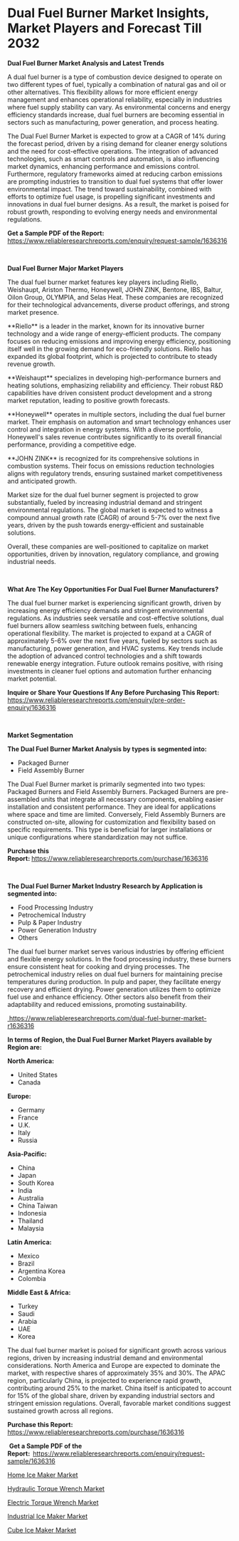 <p><h1>Dual Fuel Burner Market Insights, Market Players and Forecast Till 2032</h1></p><p><strong>Dual Fuel Burner Market Analysis and Latest Trends</strong></p>
<p><p>A dual fuel burner is a type of combustion device designed to operate on two different types of fuel, typically a combination of natural gas and oil or other alternatives. This flexibility allows for more efficient energy management and enhances operational reliability, especially in industries where fuel supply stability can vary. As environmental concerns and energy efficiency standards increase, dual fuel burners are becoming essential in sectors such as manufacturing, power generation, and process heating.</p><p>The Dual Fuel Burner Market is expected to grow at a CAGR of 14% during the forecast period, driven by a rising demand for cleaner energy solutions and the need for cost-effective operations. The integration of advanced technologies, such as smart controls and automation, is also influencing market dynamics, enhancing performance and emissions control. Furthermore, regulatory frameworks aimed at reducing carbon emissions are prompting industries to transition to dual fuel systems that offer lower environmental impact. The trend toward sustainability, combined with efforts to optimize fuel usage, is propelling significant investments and innovations in dual fuel burner designs. As a result, the market is poised for robust growth, responding to evolving energy needs and environmental regulations.</p></p>
<p><strong>Get a Sample PDF of the Report:&nbsp;</strong> <a href="https://www.reliableresearchreports.com/enquiry/request-sample/1636316?utm_campaign=37&utm_medium=2&utm_source=Github&utm_content=ia&utm_term=16022025&utm_id=dual-fuel-burner">https://www.reliableresearchreports.com/enquiry/request-sample/1636316</a></p>
<p>&nbsp;</p>
<p><strong>Dual Fuel Burner Major Market Players</strong></p>
<p><p>The dual fuel burner market features key players including Riello, Weishaupt, Ariston Thermo, Honeywell, JOHN ZINK, Bentone, IBS, Baltur, Oilon Group, OLYMPIA, and Selas Heat. These companies are recognized for their technological advancements, diverse product offerings, and strong market presence.</p><p>**Riello** is a leader in the market, known for its innovative burner technology and a wide range of energy-efficient products. The company focuses on reducing emissions and improving energy efficiency, positioning itself well in the growing demand for eco-friendly solutions. Riello has expanded its global footprint, which is projected to contribute to steady revenue growth.</p><p>**Weishaupt** specializes in developing high-performance burners and heating solutions, emphasizing reliability and efficiency. Their robust R&D capabilities have driven consistent product development and a strong market reputation, leading to positive growth forecasts.</p><p>**Honeywell** operates in multiple sectors, including the dual fuel burner market. Their emphasis on automation and smart technology enhances user control and integration in energy systems. With a diverse portfolio, Honeywell's sales revenue contributes significantly to its overall financial performance, providing a competitive edge.</p><p>**JOHN ZINK** is recognized for its comprehensive solutions in combustion systems. Their focus on emissions reduction technologies aligns with regulatory trends, ensuring sustained market competitiveness and anticipated growth.</p><p>Market size for the dual fuel burner segment is projected to grow substantially, fueled by increasing industrial demand and stringent environmental regulations. The global market is expected to witness a compound annual growth rate (CAGR) of around 5-7% over the next five years, driven by the push towards energy-efficient and sustainable solutions.</p><p>Overall, these companies are well-positioned to capitalize on market opportunities, driven by innovation, regulatory compliance, and growing industrial needs.</p></p>
<p>&nbsp;</p>
<p><strong>What Are The Key Opportunities For Dual Fuel Burner Manufacturers?</strong></p>
<p><p>The dual fuel burner market is experiencing significant growth, driven by increasing energy efficiency demands and stringent environmental regulations. As industries seek versatile and cost-effective solutions, dual fuel burners allow seamless switching between fuels, enhancing operational flexibility. The market is projected to expand at a CAGR of approximately 5-6% over the next five years, fueled by sectors such as manufacturing, power generation, and HVAC systems. Key trends include the adoption of advanced control technologies and a shift towards renewable energy integration. Future outlook remains positive, with rising investments in cleaner fuel options and automation further enhancing market potential.</p></p>
<p><strong>Inquire or Share Your Questions If Any Before Purchasing This Report:</strong> <a href="https://www.reliableresearchreports.com/enquiry/pre-order-enquiry/1636316?utm_campaign=37&utm_medium=2&utm_source=Github&utm_content=ia&utm_term=16022025&utm_id=dual-fuel-burner">https://www.reliableresearchreports.com/enquiry/pre-order-enquiry/1636316</a></p>
<p>&nbsp;</p>
<p><strong>Market Segmentation</strong></p>
<p><strong>The Dual Fuel Burner Market Analysis by types is segmented into:</strong></p>
<p><ul><li>Packaged Burner</li><li>Field Assembly Burner</li></ul></p>
<p><p>The Dual Fuel Burner market is primarily segmented into two types: Packaged Burners and Field Assembly Burners. Packaged Burners are pre-assembled units that integrate all necessary components, enabling easier installation and consistent performance. They are ideal for applications where space and time are limited. Conversely, Field Assembly Burners are constructed on-site, allowing for customization and flexibility based on specific requirements. This type is beneficial for larger installations or unique configurations where standardization may not suffice.</p></p>
<p><strong>Purchase this Report:&nbsp;</strong><a href="https://www.reliableresearchreports.com/purchase/1636316?utm_campaign=37&utm_medium=2&utm_source=Github&utm_content=ia&utm_term=16022025&utm_id=dual-fuel-burner">https://www.reliableresearchreports.com/purchase/1636316</a></p>
<p>&nbsp;</p>
<p><strong>The Dual Fuel Burner Market Industry Research by Application is segmented into:</strong></p>
<p><ul><li>Food Processing Industry</li><li>Petrochemical Industry</li><li>Pulp & Paper Industry</li><li>Power Generation Industry</li><li>Others</li></ul></p>
<p><p>The dual fuel burner market serves various industries by offering efficient and flexible energy solutions. In the food processing industry, these burners ensure consistent heat for cooking and drying processes. The petrochemical industry relies on dual fuel burners for maintaining precise temperatures during production. In pulp and paper, they facilitate energy recovery and efficient drying. Power generation utilizes them to optimize fuel use and enhance efficiency. Other sectors also benefit from their adaptability and reduced emissions, promoting sustainability.</p></p>
<p><a href="https://www.reliableresearchreports.com/dual-fuel-burner-market-r1636316?utm_campaign=37&utm_medium=2&utm_source=Github&utm_content=ia&utm_term=16022025&utm_id=dual-fuel-burner">&nbsp;https://www.reliableresearchreports.com/dual-fuel-burner-market-r1636316</a></p>
<p><strong>In terms of Region, the Dual Fuel Burner Market Players available by Region are:</strong></p>
<p>
    <p> <strong> North America: </strong>
        <ul>
            <li>United States</li>
            <li>Canada</li>
        </ul>
        </p> 
    <p> <strong> Europe: </strong>
        <ul>
            <li>Germany</li>
            <li>France</li>
            <li>U.K.</li>
            <li>Italy</li>
            <li>Russia</li>
        </ul>
        </p> 
    <p> <strong> Asia-Pacific: </strong>
        <ul>
            <li>China</li>
            <li>Japan</li>
            <li>South Korea</li>
            <li>India</li>
            <li>Australia</li>
            <li>China Taiwan</li>
            <li>Indonesia</li>
            <li>Thailand</li>
            <li>Malaysia</li>
        </ul>
        </p> 
    <p> <strong> Latin America: </strong>
        <ul>
            <li>Mexico</li>
            <li>Brazil</li>
            <li>Argentina Korea</li>
            <li>Colombia</li>
        </ul>
        </p> 
    <p> <strong> Middle East & Africa: </strong>
        <ul>
            <li>Turkey</li>
            <li>Saudi</li>
            <li>Arabia</li>
            <li>UAE</li>
            <li>Korea</li>
        </ul>
    </p>
    </p>
<p><p>The dual fuel burner market is poised for significant growth across various regions, driven by increasing industrial demand and environmental considerations. North America and Europe are expected to dominate the market, with respective shares of approximately 35% and 30%. The APAC region, particularly China, is projected to experience rapid growth, contributing around 25% to the market. China itself is anticipated to account for 15% of the global share, driven by expanding industrial sectors and stringent emission regulations. Overall, favorable market conditions suggest sustained growth across all regions.</p></p>
<p><strong>Purchase this Report: </strong><a href="https://www.reliableresearchreports.com/purchase/1636316?utm_campaign=37&utm_medium=2&utm_source=Github&utm_content=ia&utm_term=16022025&utm_id=dual-fuel-burner">https://www.reliableresearchreports.com/purchase/1636316</a></p>
<p>&nbsp;<strong>Get a Sample PDF of the Report:&nbsp;&nbsp;</strong><a href="https://www.reliableresearchreports.com/enquiry/request-sample/1636316?utm_campaign=37&utm_medium=2&utm_source=Github&utm_content=ia&utm_term=16022025&utm_id=dual-fuel-burner">https://www.reliableresearchreports.com/enquiry/request-sample/1636316</a></p>
<p><strong></strong></p>
<p><p><a href="https://github.com/normiaooghe3/Market-Research-Report-List-1/blob/main/home-ice-maker-market.md?utm_campaign=37&utm_medium=2&utm_source=Github&utm_content=ia&utm_term=16022025&utm_id=dual-fuel-burner">Home Ice Maker Market</a></p><p><a href="https://github.com/shadnfamoza/Market-Research-Report-List-1/blob/main/hydraulic-torque-wrench-market.md?utm_campaign=37&utm_medium=2&utm_source=Github&utm_content=ia&utm_term=16022025&utm_id=dual-fuel-burner">Hydraulic Torque Wrench Market</a></p><p><a href="https://github.com/swietanasso/Market-Research-Report-List-1/blob/main/electric-torque-wrench-market.md?utm_campaign=37&utm_medium=2&utm_source=Github&utm_content=ia&utm_term=16022025&utm_id=dual-fuel-burner">Electric Torque Wrench Market</a></p><p><a href="https://github.com/samesdufloiw/Market-Research-Report-List-1/blob/main/industrial-ice-maker-market.md?utm_campaign=37&utm_medium=2&utm_source=Github&utm_content=ia&utm_term=16022025&utm_id=dual-fuel-burner">Industrial Ice Maker Market</a></p><p><a href="https://github.com/porstheftyux/Market-Research-Report-List-1/blob/main/cube-ice-maker-market.md?utm_campaign=37&utm_medium=2&utm_source=Github&utm_content=ia&utm_term=16022025&utm_id=dual-fuel-burner">Cube Ice Maker Market</a></p></p>